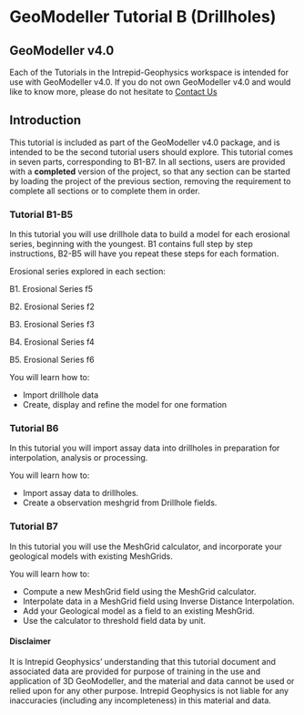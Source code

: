 # GeoModeller Tutorial B (Drillholes)

## GeoModeller v4.0

Each of the Tutorials in the Intrepid-Geophysics workspace is intended for use with GeoModeller v4.0. If you do not own GeoModeller v4.0 and would like to know more, please do not hesitate to [Contact Us](http://www.intrepid-geophysics.com/ig/index.php?page=contact-us)

## Introduction

This tutorial is included as part of the GeoModeller v4.0 package, and is intended to be the second tutorial users should explore. This tutorial comes in seven parts, corresponding to B1-B7. In all sections, users are provided with a **completed** version of the project, so that any section can be started by loading the project of the previous section, removing the requirement to complete all sections or to complete them in order.

### Tutorial B1-B5

In this tutorial you will use drillhole data to build a model for each erosional series, beginning with the youngest. B1 contains full step by step instructions, B2-B5 will have you repeat these steps for each formation.

Erosional series explored in each section:

B1. Erosional Series f5

B2. Erosional Series f2

B3. Erosional Series f3

B4. Erosional Series f4

B5. Erosional Series f6

You will learn how to:

* Import drillhole data
* Create, display and refine the model for one formation

### Tutorial B6

In this tutorial you will import assay data into drillholes in preparation for interpolation, analysis or processing.

You will learn how to:

* Import assay data to drillholes.
* Create a observation meshgrid from Drillhole fields.

### Tutorial B7

In this tutorial you will use the MeshGrid calculator, and incorporate your geological models with existing MeshGrids.

You will learn how to:

* Compute a new MeshGrid field using the MeshGrid calculator.
* Interpolate data in a MeshGrid field using Inverse Distance Interpolation.
* Add your Geological model as a field to an existing MeshGrid.
* Use the calculator to threshold field data by unit.

#### Disclaimer

It is Intrepid Geophysics’ understanding that this tutorial document and associated data are provided for purpose of training in the use and application of 3D GeoModeller, and the material and data cannot be used or relied upon for any other purpose. Intrepid Geophysics is not liable for any inaccuracies (including any incompleteness) in this material and data.